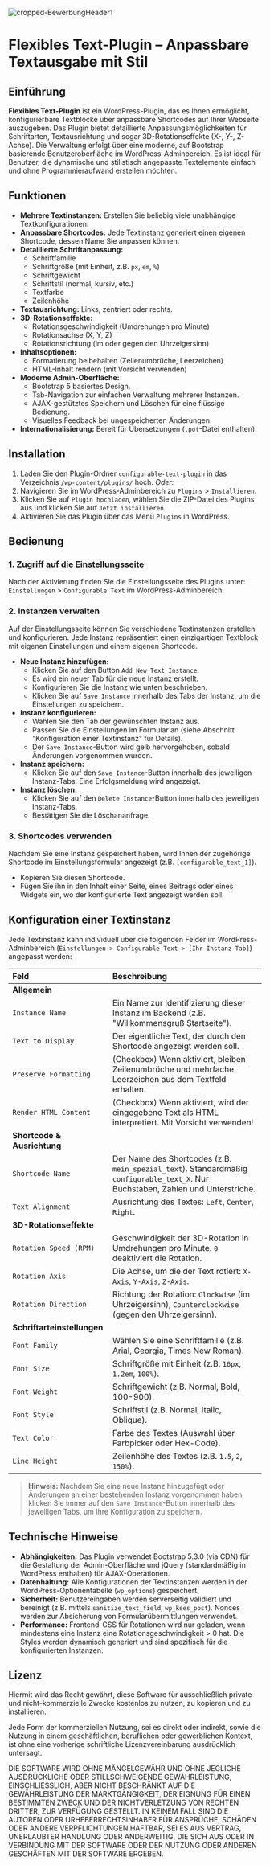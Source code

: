 ![cropped-BewerbungHeader1](https://github.com/user-attachments/assets/de3a724b-4002-4e2b-80a4-e9d588bf1930)

# Flexibles Text-Plugin – Anpassbare Textausgabe mit Stil

## Einführung

**Flexibles Text-Plugin** ist ein WordPress-Plugin, das es Ihnen ermöglicht, konfigurierbare Textblöcke über anpassbare Shortcodes auf Ihrer Webseite auszugeben. Das Plugin bietet detaillierte Anpassungsmöglichkeiten für Schriftarten, Textausrichtung und sogar 3D-Rotationseffekte (X-, Y-, Z-Achse). Die Verwaltung erfolgt über eine moderne, auf Bootstrap basierende Benutzeroberfläche im WordPress-Adminbereich. Es ist ideal für Benutzer, die dynamische und stilistisch angepasste Textelemente einfach und ohne Programmieraufwand erstellen möchten.

## Funktionen

* **Mehrere Textinstanzen:** Erstellen Sie beliebig viele unabhängige Textkonfigurationen.
* **Anpassbare Shortcodes:** Jede Textinstanz generiert einen eigenen Shortcode, dessen Name Sie anpassen können.
* **Detaillierte Schriftanpassung:**
   * Schriftfamilie
   * Schriftgröße (mit Einheit, z.B. `px`, `em`, `%`)
   * Schriftgewicht
   * Schriftstil (normal, kursiv, etc.)
   * Textfarbe
   * Zeilenhöhe
* **Textausrichtung:** Links, zentriert oder rechts.
* **3D-Rotationseffekte:**
   * Rotationsgeschwindigkeit (Umdrehungen pro Minute)
   * Rotationsachse (X, Y, Z)
   * Rotationsrichtung (im oder gegen den Uhrzeigersinn)
* **Inhaltsoptionen:**
   * Formatierung beibehalten (Zeilenumbrüche, Leerzeichen)
   * HTML-Inhalt rendern (mit Vorsicht verwenden)
* **Moderne Admin-Oberfläche:**
   * Bootstrap 5 basiertes Design.
   * Tab-Navigation zur einfachen Verwaltung mehrerer Instanzen.
   * AJAX-gestütztes Speichern und Löschen für eine flüssige Bedienung.
   * Visuelles Feedback bei ungespeicherten Änderungen.
* **Internationalisierung:** Bereit für Übersetzungen (`.pot`-Datei enthalten).

## Installation

1.  Laden Sie den Plugin-Ordner `configurable-text-plugin` in das Verzeichnis `/wp-content/plugins/` hoch.
    *Oder:*
2.  Navigieren Sie im WordPress-Adminbereich zu `Plugins` > `Installieren`.
3.  Klicken Sie auf `Plugin hochladen`, wählen Sie die ZIP-Datei des Plugins aus und klicken Sie auf `Jetzt installieren`.
4.  Aktivieren Sie das Plugin über das Menü `Plugins` in WordPress.

## Bedienung

### 1. Zugriff auf die Einstellungsseite

Nach der Aktivierung finden Sie die Einstellungsseite des Plugins unter:
`Einstellungen` > `Configurable Text` im WordPress-Adminbereich.

### 2. Instanzen verwalten

Auf der Einstellungsseite können Sie verschiedene Textinstanzen erstellen und konfigurieren. Jede Instanz repräsentiert einen einzigartigen Textblock mit eigenen Einstellungen und einem eigenen Shortcode.

* **Neue Instanz hinzufügen:**
   * Klicken Sie auf den Button `Add New Text Instance`.
   * Es wird ein neuer Tab für die neue Instanz erstellt.
   * Konfigurieren Sie die Instanz wie unten beschrieben.
   * Klicken Sie auf `Save Instance` innerhalb des Tabs der Instanz, um die Einstellungen zu speichern.
* **Instanz konfigurieren:**
   * Wählen Sie den Tab der gewünschten Instanz aus.
   * Passen Sie die Einstellungen im Formular an (siehe Abschnitt "Konfiguration einer Textinstanz" für Details).
   * Der `Save Instance`-Button wird gelb hervorgehoben, sobald Änderungen vorgenommen wurden.
* **Instanz speichern:**
   * Klicken Sie auf den `Save Instance`-Button innerhalb des jeweiligen Instanz-Tabs. Eine Erfolgsmeldung wird angezeigt.
* **Instanz löschen:**
   * Klicken Sie auf den `Delete Instance`-Button innerhalb des jeweiligen Instanz-Tabs.
   * Bestätigen Sie die Löschananfrage.

### 3. Shortcodes verwenden

Nachdem Sie eine Instanz gespeichert haben, wird Ihnen der zugehörige Shortcode im Einstellungsformular angezeigt (z.B. `[configurable_text_1]`).

* Kopieren Sie diesen Shortcode.
* Fügen Sie ihn in den Inhalt einer Seite, eines Beitrags oder eines Widgets ein, wo der konfigurierte Text angezeigt werden soll.

## Konfiguration einer Textinstanz

Jede Textinstanz kann individuell über die folgenden Felder im WordPress-Adminbereich (`Einstellungen > Configurable Text > [Ihr Instanz-Tab]`) angepasst werden:

| Feld                        | Beschreibung                                                                                                |
| :-------------------------- | :---------------------------------------------------------------------------------------------------------- |
| **Allgemein** |                                                                                                             |
| `Instance Name`             | Ein Name zur Identifizierung dieser Instanz im Backend (z.B. "Willkommensgruß Startseite").                 |
| `Text to Display`           | Der eigentliche Text, der durch den Shortcode angezeigt werden soll.                                        |
| `Preserve Formatting`       | (Checkbox) Wenn aktiviert, bleiben Zeilenumbrüche und mehrfache Leerzeichen aus dem Textfeld erhalten.      |
| `Render HTML Content`       | (Checkbox) Wenn aktiviert, wird der eingegebene Text als HTML interpretiert. Mit Vorsicht verwenden!        |
| **Shortcode & Ausrichtung** |                                                                                                             |
| `Shortcode Name`            | Der Name des Shortcodes (z.B. `mein_spezial_text`). Standardmäßig `configurable_text_X`. Nur Buchstaben, Zahlen und Unterstriche. |
| `Text Alignment`            | Ausrichtung des Textes: `Left`, `Center`, `Right`.                                                          |
| **3D-Rotationseffekte** |                                                                                                             |
| `Rotation Speed (RPM)`      | Geschwindigkeit der 3D-Rotation in Umdrehungen pro Minute. `0` deaktiviert die Rotation.                    |
| `Rotation Axis`             | Die Achse, um die der Text rotiert: `X-Axis`, `Y-Axis`, `Z-Axis`.                                           |
| `Rotation Direction`        | Richtung der Rotation: `Clockwise` (im Uhrzeigersinn), `Counterclockwise` (gegen den Uhrzeigersinn).          |
| **Schriftarteinstellungen** |                                                                                                             |
| `Font Family`               | Wählen Sie eine Schriftfamilie (z.B. Arial, Georgia, Times New Roman).                                       |
| `Font Size`                 | Schriftgröße mit Einheit (z.B. `16px`, `1.2em`, `100%`).                                                     |
| `Font Weight`               | Schriftgewicht (z.B. Normal, Bold, 100-900).                                                                |
| `Font Style`                | Schriftstil (z.B. Normal, Italic, Oblique).                                                                 |
| `Text Color`                | Farbe des Textes (Auswahl über Farbpicker oder Hex-Code).                                                   |
| `Line Height`               | Zeilenhöhe des Textes (z.B. `1.5`, `2`, `150%`).                                                             |

> **Hinweis:** Nachdem Sie eine neue Instanz hinzugefügt oder Änderungen an einer bestehenden Instanz vorgenommen haben, klicken Sie immer auf den `Save Instance`-Button innerhalb des jeweiligen Tabs, um Ihre Konfiguration zu speichern.

## Technische Hinweise

* **Abhängigkeiten:** Das Plugin verwendet Bootstrap 5.3.0 (via CDN) für die Gestaltung der Admin-Oberfläche und jQuery (standardmäßig in WordPress enthalten) für AJAX-Operationen.
* **Datenhaltung:** Alle Konfigurationen der Textinstanzen werden in der WordPress-Optionentabelle (`wp_options`) gespeichert.
* **Sicherheit:** Benutzereingaben werden serverseitig validiert und bereinigt (z.B. mittels `sanitize_text_field`, `wp_kses_post`). Nonces werden zur Absicherung von Formularübermittlungen verwendet.
* **Performance:** Frontend-CSS für Rotationen wird nur geladen, wenn mindestens eine Instanz eine Rotationsgeschwindigkeit > 0 hat. Die Styles werden dynamisch generiert und sind spezifisch für die konfigurierten Instanzen.

## Lizenz

Hiermit wird das Recht gewährt, diese Software für ausschließlich private und nicht-kommerzielle Zwecke kostenlos zu nutzen, zu kopieren und zu installieren.

Jede Form der kommerziellen Nutzung, sei es direkt oder indirekt, sowie die Nutzung in einem geschäftlichen, beruflichen oder gewerblichen Kontext, ist ohne eine 
vorherige schriftliche Lizenzvereinbarung ausdrücklich untersagt.

DIE SOFTWARE WIRD OHNE MÄNGELGEWÄHR UND OHNE JEGLICHE AUSDRÜCKLICHE ODER STILLSCHWEIGENDE GEWÄHRLEISTUNG, EINSCHLIESSLICH, ABER NICHT BESCHRÄNKT AUF DIE GEWÄHRLEISTUNG 
DER MARKTGÄNGIGKEIT, DER EIGNUNG FÜR EINEN BESTIMMTEN ZWECK UND DER NICHTVERLETZUNG VON RECHTEN DRITTER, ZUR VERFÜGUNG GESTELLT. IN KEINEM FALL SIND DIE AUTOREN ODER 
URHEBERRECHTSINHABER FÜR ANSPRÜCHE, SCHÄDEN ODER ANDERE VERPFLICHTUNGEN HAFTBAR, SEI ES AUS VERTRAG, UNERLAUBTER HANDLUNG ODER ANDERWEITIG, DIE SICH AUS ODER IN VERBINDUNG 
MIT DER SOFTWARE ODER DER NUTZUNG ODER ANDEREN GESCHÄFTEN MIT DER SOFTWARE ERGEBEN.
